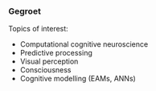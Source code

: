 ### Gegroet

Topics of interest: 
- Computational cognitive neuroscience
- Predictive processing
- Visual perception
- Consciousness
- Cognitive modelling (EAMs, ANNs)


<!--
**WiegerScheurer/WiegerScheurer** is a ✨ _special_ ✨ repository because its `README.md` (this file) appears on your GitHub profile.

Here are some ideas to get you started:

- 🔭 I’m currently working on ...
- 🌱 I’m currently learning ...
- 👯 I’m looking to collaborate on ...
- 🤔 I’m looking for help with ...
- 💬 Ask me about ...
- 📫 How to reach me: ...
- 😄 Pronouns: ...
- ⚡ Fun fact: ...

-->
